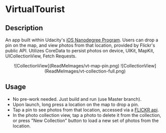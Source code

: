 # VirtualTourist

## Description
An app built within Udacity's [iOS Nanodegree Program](https://udacity.com/nanodegrees/nd003).  Users can drop a pin on the map, and view photos from that location, provided by Flickr's public API.  Utilizes CoreData to persist photos on device, UIKit, MapKit, UICollectionView, Fetch Requests.

<p align="center">
![CollectionView](ReadMeImages/vt-map-pin.png)
![CollectionView](ReadMeImages/vt-collection-full.png)
</p>

## Usage
* No pre-work needed.  Just build and run (use Master branch).
* Upon launch, long press a location on the map to drop a pin.
* Tap a pin to see photos from that location, accessed via a [FLICKR api](https://www.flickr.com/services/api/).
* In the photo collection view, tap a photo to delete it from the collection, or press "New Collection" button to load a new set of photos from the location.

